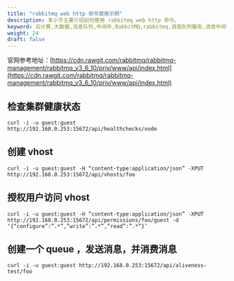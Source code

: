 ```yaml
---
title: "rabbitmq web http 命令使用示例"
description: 本小节主要介绍如何使用 rabbitmq web http 命令。
keyword: 云计算,大数据,消息队列,中间件,RabbitMQ,rabbitmq,消息队列服务,消息中间件,操作指南,rabbitmq web
weight: 24
draft: false
---
```


官网参考地址：[https://cdn.rawgit.com/rabbitmq/rabbitmq-management/rabbitmq_v3_6_10/priv/www/api/index.html](https://cdn.rawgit.com/rabbitmq/rabbitmq-management/rabbitmq_v3_6_10/priv/www/api/index.html)

## 检查集群健康状态

```
curl -i -u guest:guest http://192.168.0.253:15672/api/healthchecks/node
```

## 创建 vhost

```
curl -i -u guest:guest -H “content-type:application/json” -XPUT http://192.168.0.253:15672/api/vhosts/foo
```

## 授权用户访问 vhost

```
curl -i -u guest:guest -H “content-type:application/json” -XPUT http://192.168.0.253:15672/api/permissions/foo/guest -d ‘{“configure”:”.*”,”write”:”.*”,”read”:”.*”}’
```

## 创建一个 queue ，发送消息，并消费消息

```
curl -i -u guest:guest http://192.168.0.253:15672/api/aliveness-test/foo
```
